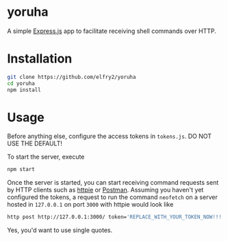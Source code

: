 ﻿# yoruha
A simple [Express.js](https://expressjs.com/) app to facilitate receiving shell commands over HTTP.

# Installation
```bash
git clone https://github.com/elfry2/yoruha
cd yoruha
npm install
```

# Usage
Before anything else, configure the access tokens in ```tokens.js```. DO NOT USE THE DEFAULT!

To start the server, execute
```bash
npm start
```

Once the server is started, you can start receiving command requests sent by HTTP clients such as [httpie](https://httpie.io) or [Postman](https://www.postman.com). Assuming you haven't yet configured the tokens, a request to run the command ```neofetch``` on a server hosted in ```127.0.0.1``` on port ```3000``` with httpie would look like
```bash
http post http://127.0.0.1:3000/ token='REPLACE_WITH_YOUR_TOKEN_NOW!!!' command='neofetch'
```
Yes, you'd want to use single quotes.
